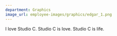 ```yaml
---
department: Graphics
image_url: employee-images/graphics/edgar_1.png
---
```

I love Studio C. Studio C is love. Studio C is life.
